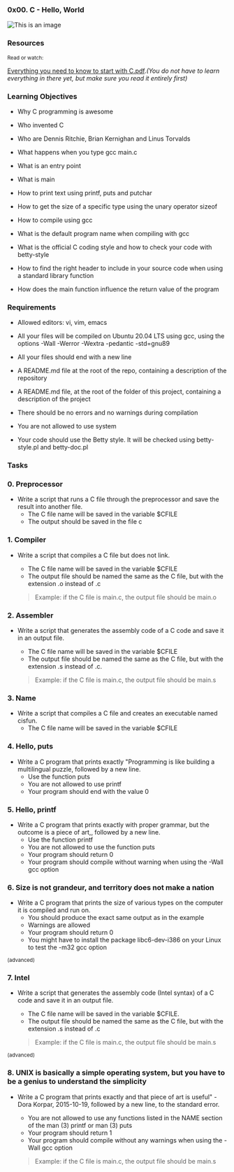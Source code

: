 ### 0x00. C - Hello, World

![This is an image](https://github.com/salimizel/alx-low_level_programming/blob/master/0x00-hello_world/unnamed.jpg)

### Resources
<sub>Read or watch:</sub>

[Everything you need to know to start with C.pdf](https://intranet.alxswe.com/rltoken/P01aLj9BDfDUOv-y9x82Yw).*(You do not have to learn everything in there yet, but make sure you read it entirely first)*

### Learning Objectives

- Why C programming is awesome
* Who invented C
+ Who are Dennis Ritchie, Brian Kernighan and Linus Torvalds
- What happens when you type gcc main.c
* What is an entry point
+ What is main
- How to print text using printf, puts and putchar
* How to get the size of a specific type using the unary operator sizeof
+ How to compile using gcc
- What is the default program name when compiling with gcc
* What is the official C coding style and how to check your code with betty-style
+ How to find the right header to include in your source code when using a standard library function
- How does the main function influence the return value of the program

### Requirements

- Allowed editors: vi, vim, emacs
* All your files will be compiled on Ubuntu 20.04 LTS using gcc, using the options -Wall -Werror -Wextra -pedantic -std=gnu89
+ All your files should end with a new line
- A README.md file at the root of the repo, containing a description of the repository
* A README.md file, at the root of the folder of this project, containing a description of the project
+ There should be no errors and no warnings during compilation
- You are not allowed to use system
* Your code should use the Betty style. It will be checked using betty-style.pl and betty-doc.pl


### Tasks
### 0. Preprocessor

+ Write a script that runs a C file through the preprocessor and save the result into another file.
     - The C file name will be saved in the variable $CFILE
     - The output should be saved in the file c

### 1. Compiler

+ Write a script that compiles a C file but does not link.
     - The C file name will be saved in the variable $CFILE
     - The output file should be named the same as the C file, but with the extension .o instead of .c
       
     > Example: if the C file is main.c, the output file should be main.o

### 2. Assembler

+ Write a script that generates the assembly code of a C code and save it in an output file.
     - The C file name will be saved in the variable $CFILE
     - The output file should be named the same as the C file, but with the extension .s instead of .c.
      
     > Example: if the C file is main.c, the output file should be main.s
  
### 3. Name

+ Write a script that compiles a C file and creates an executable named cisfun.
     - The C file name will be saved in the variable $CFILE


### 4. Hello, puts

+ Write a C program that prints exactly "Programming is like building a multilingual puzzle, followed by a new line.
     - Use the function puts
     - You are not allowed to use printf
     - Your program should end with the value 0


### 5. Hello, printf

+ Write a C program that prints exactly with proper grammar, but the outcome is a piece of art,, followed by a new line.
     - Use the function printf
     - You are not allowed to use the function puts
     - Your program should return 0
     - Your program should compile without warning when using the -Wall gcc option



### 6. Size is not grandeur, and territory does not make a nation

+ Write a C program that prints the size of various types on the computer it is compiled and run on.
     - You should produce the exact same output as in the example
     - Warnings are allowed
     - Your program should return 0
     - You might have to install the package libc6-dev-i386 on your Linux to test the -m32 gcc option


<sub>(advanced)</sub>
### 7. Intel 

+ Write a script that generates the assembly code (Intel syntax) of a C code and save it in an output file.
     - The C file name will be saved in the variable $CFILE.
     - The output file should be named the same as the C file, but with the extension .s instead of .c

     > Example: if the C file is main.c, the output file should be main.s



<sub>(advanced)</sub>
### 8. UNIX is basically a simple operating system, but you have to be a genius to understand the simplicity

+ Write a C program that prints exactly and that piece of art is useful" - Dora Korpar, 2015-10-19, followed by a new line, to the standard error.
     - You are not allowed to use any functions listed in the NAME section of the man (3) printf or man (3) puts
     - Your program should return 1
     - Your program should compile without any warnings when using the -Wall gcc option

     > Example: if the C file is main.c, the output file should be main.s
